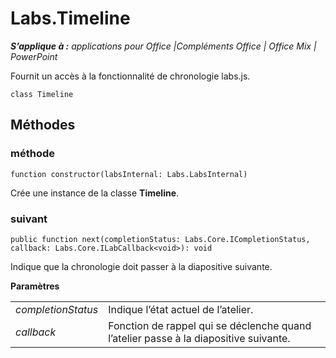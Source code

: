 
# Labs.Timeline

 _**S’applique à :** applications pour Office |Compléments Office | Office Mix | PowerPoint_

Fournit un accès à la fonctionnalité de chronologie labs.js.

```
class Timeline
```


## Méthodes




### méthode

 `function constructor(labsInternal: Labs.LabsInternal)`

Crée une instance de la classe **Timeline**.


### suivant

 `public function next(completionStatus: Labs.Core.ICompletionStatus, callback: Labs.Core.ILabCallback<void>): void`

Indique que la chronologie doit passer à la diapositive suivante.

 **Paramètres**


|||
|:-----|:-----|
| _completionStatus_|Indique l’état actuel de l’atelier.|
| _callback_|Fonction de rappel qui se déclenche quand l’atelier passe à la diapositive suivante.|
